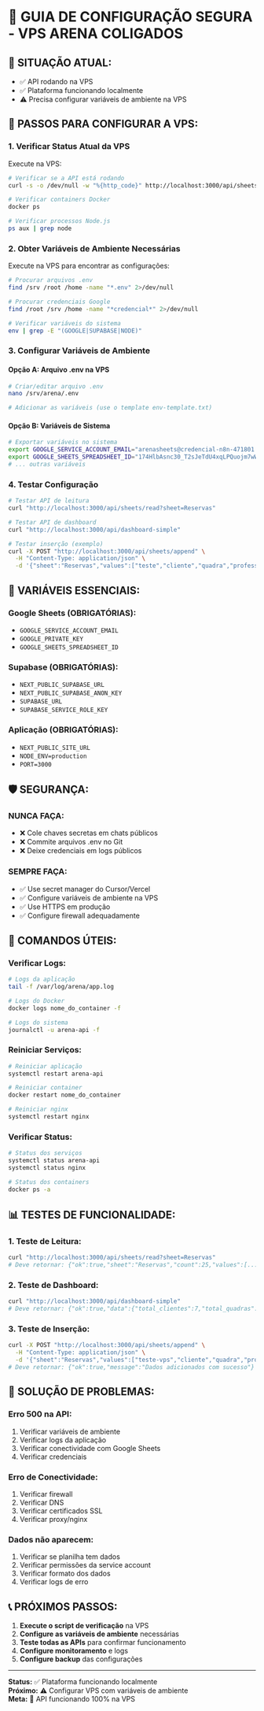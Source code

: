 # 🔐 GUIA DE CONFIGURAÇÃO SEGURA - VPS ARENA COLIGADOS

## 🎯 **SITUAÇÃO ATUAL:**
- ✅ API rodando na VPS
- ✅ Plataforma funcionando localmente
- ⚠️ Precisa configurar variáveis de ambiente na VPS

## 🚀 **PASSOS PARA CONFIGURAR A VPS:**

### 1. **Verificar Status Atual da VPS**

Execute na VPS:
```bash
# Verificar se a API está rodando
curl -s -o /dev/null -w "%{http_code}" http://localhost:3000/api/sheets/read?sheet=Reservas

# Verificar containers Docker
docker ps

# Verificar processos Node.js
ps aux | grep node
```

### 2. **Obter Variáveis de Ambiente Necessárias**

Execute na VPS para encontrar as configurações:
```bash
# Procurar arquivos .env
find /srv /root /home -name "*.env" 2>/dev/null

# Procurar credenciais Google
find /root /srv /home -name "*credencial*" 2>/dev/null

# Verificar variáveis do sistema
env | grep -E "(GOOGLE|SUPABASE|NODE)"
```

### 3. **Configurar Variáveis de Ambiente**

#### **Opção A: Arquivo .env na VPS**
```bash
# Criar/editar arquivo .env
nano /srv/arena/.env

# Adicionar as variáveis (use o template env-template.txt)
```

#### **Opção B: Variáveis de Sistema**
```bash
# Exportar variáveis no sistema
export GOOGLE_SERVICE_ACCOUNT_EMAIL="arenasheets@credencial-n8n-471801.iam.gserviceaccount.com"
export GOOGLE_SHEETS_SPREADSHEET_ID="174HlbAsnc30_T2sJeTdU4xqLPQuojm7wWS8YWfhh5Ew"
# ... outras variáveis
```

### 4. **Testar Configuração**

```bash
# Testar API de leitura
curl "http://localhost:3000/api/sheets/read?sheet=Reservas"

# Testar API de dashboard
curl "http://localhost:3000/api/dashboard-simple"

# Testar inserção (exemplo)
curl -X POST "http://localhost:3000/api/sheets/append" \
  -H "Content-Type: application/json" \
  -d '{"sheet":"Reservas","values":["teste","cliente","quadra","professor","2024-01-15 10:00:00","2024-01-15 11:00:00","aula","pendente","50.00","Teste VPS","2024-01-15 09:00:00","individual"]}'
```

## 🔑 **VARIÁVEIS ESSENCIAIS:**

### **Google Sheets (OBRIGATÓRIAS):**
- `GOOGLE_SERVICE_ACCOUNT_EMAIL`
- `GOOGLE_PRIVATE_KEY`
- `GOOGLE_SHEETS_SPREADSHEET_ID`

### **Supabase (OBRIGATÓRIAS):**
- `NEXT_PUBLIC_SUPABASE_URL`
- `NEXT_PUBLIC_SUPABASE_ANON_KEY`
- `SUPABASE_URL`
- `SUPABASE_SERVICE_ROLE_KEY`

### **Aplicação (OBRIGATÓRIAS):**
- `NEXT_PUBLIC_SITE_URL`
- `NODE_ENV=production`
- `PORT=3000`

## 🛡️ **SEGURANÇA:**

### **NUNCA FAÇA:**
- ❌ Cole chaves secretas em chats públicos
- ❌ Commite arquivos .env no Git
- ❌ Deixe credenciais em logs públicos

### **SEMPRE FAÇA:**
- ✅ Use secret manager do Cursor/Vercel
- ✅ Configure variáveis de ambiente na VPS
- ✅ Use HTTPS em produção
- ✅ Configure firewall adequadamente

## 🔧 **COMANDOS ÚTEIS:**

### **Verificar Logs:**
```bash
# Logs da aplicação
tail -f /var/log/arena/app.log

# Logs do Docker
docker logs nome_do_container -f

# Logs do sistema
journalctl -u arena-api -f
```

### **Reiniciar Serviços:**
```bash
# Reiniciar aplicação
systemctl restart arena-api

# Reiniciar container
docker restart nome_do_container

# Reiniciar nginx
systemctl restart nginx
```

### **Verificar Status:**
```bash
# Status dos serviços
systemctl status arena-api
systemctl status nginx

# Status dos containers
docker ps -a
```

## 📊 **TESTES DE FUNCIONALIDADE:**

### **1. Teste de Leitura:**
```bash
curl "http://localhost:3000/api/sheets/read?sheet=Reservas"
# Deve retornar: {"ok":true,"sheet":"Reservas","count":25,"values":[...]}
```

### **2. Teste de Dashboard:**
```bash
curl "http://localhost:3000/api/dashboard-simple"
# Deve retornar: {"ok":true,"data":{"total_clientes":7,"total_quadras":4,...}}
```

### **3. Teste de Inserção:**
```bash
curl -X POST "http://localhost:3000/api/sheets/append" \
  -H "Content-Type: application/json" \
  -d '{"sheet":"Reservas","values":["teste-vps","cliente","quadra","professor","2024-01-15 10:00:00","2024-01-15 11:00:00","aula","pendente","50.00","Teste VPS","2024-01-15 09:00:00","individual"]}'
# Deve retornar: {"ok":true,"message":"Dados adicionados com sucesso"}
```

## 🚨 **SOLUÇÃO DE PROBLEMAS:**

### **Erro 500 na API:**
1. Verificar variáveis de ambiente
2. Verificar logs da aplicação
3. Verificar conectividade com Google Sheets
4. Verificar credenciais

### **Erro de Conectividade:**
1. Verificar firewall
2. Verificar DNS
3. Verificar certificados SSL
4. Verificar proxy/nginx

### **Dados não aparecem:**
1. Verificar se planilha tem dados
2. Verificar permissões da service account
3. Verificar formato dos dados
4. Verificar logs de erro

## 📞 **PRÓXIMOS PASSOS:**

1. **Execute o script de verificação** na VPS
2. **Configure as variáveis de ambiente** necessárias
3. **Teste todas as APIs** para confirmar funcionamento
4. **Configure monitoramento** e logs
5. **Configure backup** das configurações

---

**Status:** ✅ Plataforma funcionando localmente  
**Próximo:** ⚠️ Configurar VPS com variáveis de ambiente  
**Meta:** 🎯 API funcionando 100% na VPS

